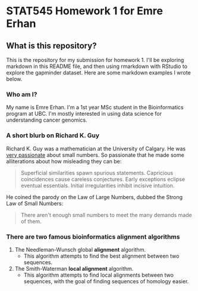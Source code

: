 # STAT545 Homework 1 for Emre Erhan

## What is this repository?

This is the repository for my submission for homework 1. I'll be exploring markdown in this README file, and then using rmarkdown with RStudio to explore the gapminder dataset. Here are some markdown examples I wrote below.

### Who am I?

My name is Emre Erhan. I'm a 1st year MSc student in the Bioinformatics program at UBC. I'm mostly interested in using data science for understanding cancer genomics.

### A short blurb on Richard K. Guy

Richard K. Guy was a mathematician at the University of Calgary. He was [very passionate](https://www.maa.org/sites/default/files/pdf/upload_library/22/Ford/Guy697-712.pdf) about small numbers. So passionate that he made some alliterations about how misleading they can be:

> Superficial similarities spawn spurious statements.
> Capricious coincidences cause careless conjectures.
> Early exceptions eclipse eventual essentials.
> Initial irregularities inhibit incisive intuition.

He coined the parody on the Law of Large Numbers, dubbed the Strong Law of Small Numbers:

> There aren't enough small numbers to meet the many demands made of them.

### There are two famous bioinformatics alignment algorithms

1. The Needleman-Wunsch global **alignment** algorithm.
    * This algorithm attempts to find the best alignment between two sequences.
2. The Smith-Waterman **local alignment** algorithm.
    * This algorithm attempts to find local alignments between two sequences, with the goal of finding sequences of homology easier.
